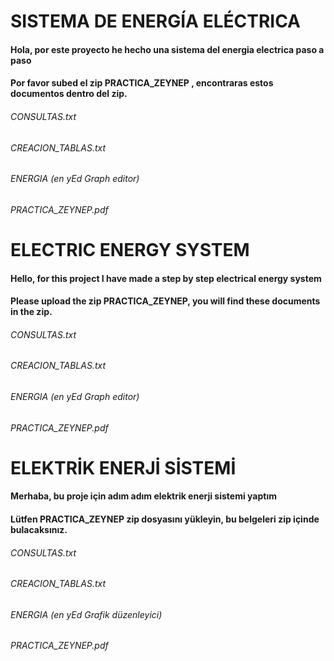 # SISTEMA DE ENERGÍA ELÉCTRICA
#### Hola, por este proyecto he hecho una sistema del energia electrica paso a paso
#### Por favor subed el zip PRACTICA_ZEYNEP , encontraras estos documentos dentro del zip.
###### CONSULTAS.txt
###### CREACION_TABLAS.txt
###### ENERGIA (en yEd Graph editor)
###### PRACTICA_ZEYNEP.pdf

# ELECTRIC ENERGY SYSTEM
#### Hello, for this project I have made a step by step electrical energy system
#### Please upload the zip PRACTICA_ZEYNEP, you will find these documents in the zip.
###### CONSULTAS.txt
###### CREACION_TABLAS.txt
###### ENERGIA (en yEd Graph editor)
###### PRACTICA_ZEYNEP.pdf

# ELEKTRİK ENERJİ SİSTEMİ
#### Merhaba, bu proje için adım adım elektrik enerji sistemi yaptım
#### Lütfen PRACTICA_ZEYNEP zip dosyasını yükleyin, bu belgeleri zip içinde bulacaksınız.
###### CONSULTAS.txt
###### CREACION_TABLAS.txt
###### ENERGIA (en yEd Grafik düzenleyici)
###### PRACTICA_ZEYNEP.pdf
